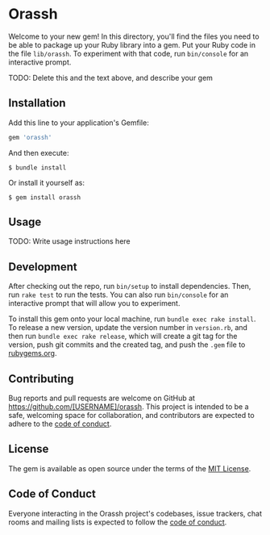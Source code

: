 # Orassh

Welcome to your new gem! In this directory, you'll find the files you need to be able to package up your Ruby library into a gem. Put your Ruby code in the file `lib/orassh`. To experiment with that code, run `bin/console` for an interactive prompt.

TODO: Delete this and the text above, and describe your gem

## Installation

Add this line to your application's Gemfile:

```ruby
gem 'orassh'
```

And then execute:

    $ bundle install

Or install it yourself as:

    $ gem install orassh

## Usage

TODO: Write usage instructions here

## Development

After checking out the repo, run `bin/setup` to install dependencies. Then, run `rake test` to run the tests. You can also run `bin/console` for an interactive prompt that will allow you to experiment.

To install this gem onto your local machine, run `bundle exec rake install`. To release a new version, update the version number in `version.rb`, and then run `bundle exec rake release`, which will create a git tag for the version, push git commits and the created tag, and push the `.gem` file to [rubygems.org](https://rubygems.org).

## Contributing

Bug reports and pull requests are welcome on GitHub at https://github.com/[USERNAME]/orassh. This project is intended to be a safe, welcoming space for collaboration, and contributors are expected to adhere to the [code of conduct](https://github.com/[USERNAME]/orassh/blob/master/CODE_OF_CONDUCT.md).

## License

The gem is available as open source under the terms of the [MIT License](https://opensource.org/licenses/MIT).

## Code of Conduct

Everyone interacting in the Orassh project's codebases, issue trackers, chat rooms and mailing lists is expected to follow the [code of conduct](https://github.com/[USERNAME]/orassh/blob/master/CODE_OF_CONDUCT.md).
